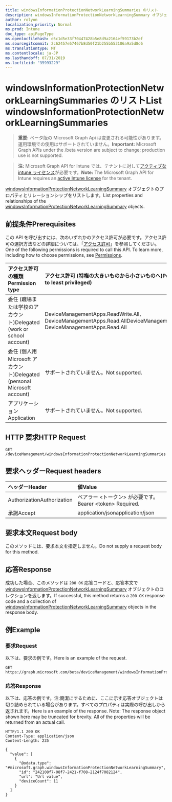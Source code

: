 ```yaml
---
title: windowsInformationProtectionNetworkLearningSummaries のリスト
description: windowsInformationProtectionNetworkLearningSummary オブジェクトのプロパティとリレーションシップをリストします。
author: rolyon
localization_priority: Normal
ms.prod: Intune
doc_type: apiPageType
ms.openlocfilehash: e5c1d5e33f70447428b5e8d9a2164ef59173b2ef
ms.sourcegitcommit: 2c62457e57467b8d50f21b255b553106a9a5d8d6
ms.translationtype: MT
ms.contentlocale: ja-JP
ms.lasthandoff: 07/31/2019
ms.locfileid: "35993229"
---
```

# <a name="list-windowsinformationprotectionnetworklearningsummaries"></a><span data-ttu-id="c17f0-103">windowsInformationProtectionNetworkLearningSummaries のリスト</span><span class="sxs-lookup"><span data-stu-id="c17f0-103">List windowsInformationProtectionNetworkLearningSummaries</span></span>

> <span data-ttu-id="c17f0-104">**重要:** ベータ版の Microsoft Graph Api は変更される可能性があります。運用環境での使用はサポートされていません。</span><span class="sxs-lookup"><span data-stu-id="c17f0-104">**Important:** Microsoft Graph APIs under the /beta version are subject to change; production use is not supported.</span></span>

> <span data-ttu-id="c17f0-105">**注:** Microsoft Graph API for Intune では、テナントに対して[アクティブな intune ライセンス](https://go.microsoft.com/fwlink/?linkid=839381)が必要です。</span><span class="sxs-lookup"><span data-stu-id="c17f0-105">**Note:** The Microsoft Graph API for Intune requires an [active Intune license](https://go.microsoft.com/fwlink/?linkid=839381) for the tenant.</span></span>

<span data-ttu-id="c17f0-106">[windowsInformationProtectionNetworkLearningSummary](../resources/intune-wip-windowsinformationprotectionnetworklearningsummary.md) オブジェクトのプロパティとリレーションシップをリストします。</span><span class="sxs-lookup"><span data-stu-id="c17f0-106">List properties and relationships of the [windowsInformationProtectionNetworkLearningSummary](../resources/intune-wip-windowsinformationprotectionnetworklearningsummary.md) objects.</span></span>

## <a name="prerequisites"></a><span data-ttu-id="c17f0-107">前提条件</span><span class="sxs-lookup"><span data-stu-id="c17f0-107">Prerequisites</span></span>
<span data-ttu-id="c17f0-p101">この API を呼び出すには、次のいずれかのアクセス許可が必要です。アクセス許可の選択方法などの詳細については、「[アクセス許可](/graph/permissions-reference)」を参照してください。</span><span class="sxs-lookup"><span data-stu-id="c17f0-p101">One of the following permissions is required to call this API. To learn more, including how to choose permissions, see [Permissions](/graph/permissions-reference).</span></span>

|<span data-ttu-id="c17f0-110">アクセス許可の種類</span><span class="sxs-lookup"><span data-stu-id="c17f0-110">Permission type</span></span>|<span data-ttu-id="c17f0-111">アクセス許可 (特権の大きいものから小さいものへ)</span><span class="sxs-lookup"><span data-stu-id="c17f0-111">Permissions (from most to least privileged)</span></span>|
|:---|:---|
|<span data-ttu-id="c17f0-112">委任 (職場または学校のアカウント)</span><span class="sxs-lookup"><span data-stu-id="c17f0-112">Delegated (work or school account)</span></span>|<span data-ttu-id="c17f0-113">DeviceManagementApps.ReadWrite.All、DeviceManagementApps.Read.All</span><span class="sxs-lookup"><span data-stu-id="c17f0-113">DeviceManagementApps.ReadWrite.All, DeviceManagementApps.Read.All</span></span>|
|<span data-ttu-id="c17f0-114">委任 (個人用 Microsoft アカウント)</span><span class="sxs-lookup"><span data-stu-id="c17f0-114">Delegated (personal Microsoft account)</span></span>|<span data-ttu-id="c17f0-115">サポートされていません。</span><span class="sxs-lookup"><span data-stu-id="c17f0-115">Not supported.</span></span>|
|<span data-ttu-id="c17f0-116">アプリケーション</span><span class="sxs-lookup"><span data-stu-id="c17f0-116">Application</span></span>|<span data-ttu-id="c17f0-117">サポートされていません。</span><span class="sxs-lookup"><span data-stu-id="c17f0-117">Not supported.</span></span>|

## <a name="http-request"></a><span data-ttu-id="c17f0-118">HTTP 要求</span><span class="sxs-lookup"><span data-stu-id="c17f0-118">HTTP Request</span></span>
<!-- {
  "blockType": "ignored"
}
-->
``` http
GET /deviceManagement/windowsInformationProtectionNetworkLearningSummaries
```

## <a name="request-headers"></a><span data-ttu-id="c17f0-119">要求ヘッダー</span><span class="sxs-lookup"><span data-stu-id="c17f0-119">Request headers</span></span>
|<span data-ttu-id="c17f0-120">ヘッダー</span><span class="sxs-lookup"><span data-stu-id="c17f0-120">Header</span></span>|<span data-ttu-id="c17f0-121">値</span><span class="sxs-lookup"><span data-stu-id="c17f0-121">Value</span></span>|
|:---|:---|
|<span data-ttu-id="c17f0-122">Authorization</span><span class="sxs-lookup"><span data-stu-id="c17f0-122">Authorization</span></span>|<span data-ttu-id="c17f0-123">ベアラー &lt;トークン&gt; が必要です。</span><span class="sxs-lookup"><span data-stu-id="c17f0-123">Bearer &lt;token&gt; Required.</span></span>|
|<span data-ttu-id="c17f0-124">承諾</span><span class="sxs-lookup"><span data-stu-id="c17f0-124">Accept</span></span>|<span data-ttu-id="c17f0-125">application/json</span><span class="sxs-lookup"><span data-stu-id="c17f0-125">application/json</span></span>|

## <a name="request-body"></a><span data-ttu-id="c17f0-126">要求本文</span><span class="sxs-lookup"><span data-stu-id="c17f0-126">Request body</span></span>
<span data-ttu-id="c17f0-127">このメソッドには、要求本文を指定しません。</span><span class="sxs-lookup"><span data-stu-id="c17f0-127">Do not supply a request body for this method.</span></span>

## <a name="response"></a><span data-ttu-id="c17f0-128">応答</span><span class="sxs-lookup"><span data-stu-id="c17f0-128">Response</span></span>
<span data-ttu-id="c17f0-129">成功した場合、このメソッドは `200 OK` 応答コードと、応答本文で [windowsInformationProtectionNetworkLearningSummary](../resources/intune-wip-windowsinformationprotectionnetworklearningsummary.md) オブジェクトのコレクションを返します。</span><span class="sxs-lookup"><span data-stu-id="c17f0-129">If successful, this method returns a `200 OK` response code and a collection of [windowsInformationProtectionNetworkLearningSummary](../resources/intune-wip-windowsinformationprotectionnetworklearningsummary.md) objects in the response body.</span></span>

## <a name="example"></a><span data-ttu-id="c17f0-130">例</span><span class="sxs-lookup"><span data-stu-id="c17f0-130">Example</span></span>

### <a name="request"></a><span data-ttu-id="c17f0-131">要求</span><span class="sxs-lookup"><span data-stu-id="c17f0-131">Request</span></span>
<span data-ttu-id="c17f0-132">以下は、要求の例です。</span><span class="sxs-lookup"><span data-stu-id="c17f0-132">Here is an example of the request.</span></span>
``` http
GET https://graph.microsoft.com/beta/deviceManagement/windowsInformationProtectionNetworkLearningSummaries
```

### <a name="response"></a><span data-ttu-id="c17f0-133">応答</span><span class="sxs-lookup"><span data-stu-id="c17f0-133">Response</span></span>
<span data-ttu-id="c17f0-p102">以下は、応答の例です。注:簡潔にするために、ここに示す応答オブジェクトは切り詰められている場合があります。すべてのプロパティは実際の呼び出しから返されます。</span><span class="sxs-lookup"><span data-stu-id="c17f0-p102">Here is an example of the response. Note: The response object shown here may be truncated for brevity. All of the properties will be returned from an actual call.</span></span>
``` http
HTTP/1.1 200 OK
Content-Type: application/json
Content-Length: 235

{
  "value": [
    {
      "@odata.type": "#microsoft.graph.windowsInformationProtectionNetworkLearningSummary",
      "id": "242108f7-08f7-2421-f708-2124f7082124",
      "url": "Url value",
      "deviceCount": 11
    }
  ]
}
```






